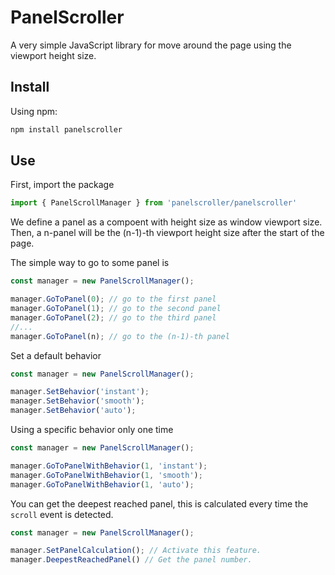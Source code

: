 # PanelScroller

A very simple JavaScript library for move around the page using the viewport height size. 

## Install

Using npm:
```bash
npm install panelscroller 
```

## Use 

First, import the package
```javascript
import { PanelScrollManager } from 'panelscroller/panelscroller'
```

We define a panel as a compoent with height size as window viewport size. Then, a n-panel will be the (n-1)-th viewport height size after the start of the page.

The simple way to go to some panel is
```javascript
const manager = new PanelScrollManager();

manager.GoToPanel(0); // go to the first panel
manager.GoToPanel(1); // go to the second panel
manager.GoToPanel(2); // go to the third panel
//...
manager.GoToPanel(n); // go to the (n-1)-th panel
```

Set a default behavior
```javascript
const manager = new PanelScrollManager();

manager.SetBehavior('instant');
manager.SetBehavior('smooth');
manager.SetBehavior('auto');
```

Using a specific behavior only one time
```javascript
const manager = new PanelScrollManager();

manager.GoToPanelWithBehavior(1, 'instant');
manager.GoToPanelWithBehavior(1, 'smooth');
manager.GoToPanelWithBehavior(1, 'auto');
```

You can get the deepest reached panel, this is calculated every time the `scroll` event is detected.
```javascript
const manager = new PanelScrollManager();

manager.SetPanelCalculation(); // Activate this feature.
manager.DeepestReachedPanel() // Get the panel number.
```
